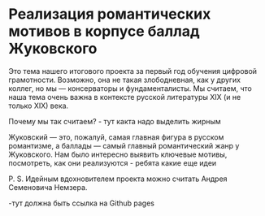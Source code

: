 # Реализация романтических мотивов в корпусе баллад Жуковского

Это тема нашего итогового проекта за первый год обучения цифровой грамотности. Возможно, она не такая злободневная, как у других коллег, но мы — консерваторы и фундаменталисты. Мы считаем, что наша тема очень важна в контексте русской литературы XIX (и не только XIX) века.

Почему мы так считаем? - тут какта надо выделить жирным

Жуковский — это, пожалуй, самая главная фигура в русском романтизме, а баллады — самый главный романтический жанр у Жуковского. Нам было интересно выявить ключевые мотивы, посмотреть, как они реализуются - ребята какие еще идеи

P. S. Идейным вдохновителем проекта можно считать Андрея Семеновича Немзера.

-тут должна быть ссылка на Github pages


